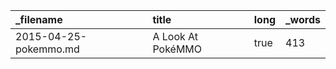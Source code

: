 | _filename             | title             | long | _words |
| :-------------------- | :---------------- | :--- | :----- |
| 2015-04-25-pokemmo.md | A Look At PokéMMO | true | 413    |
